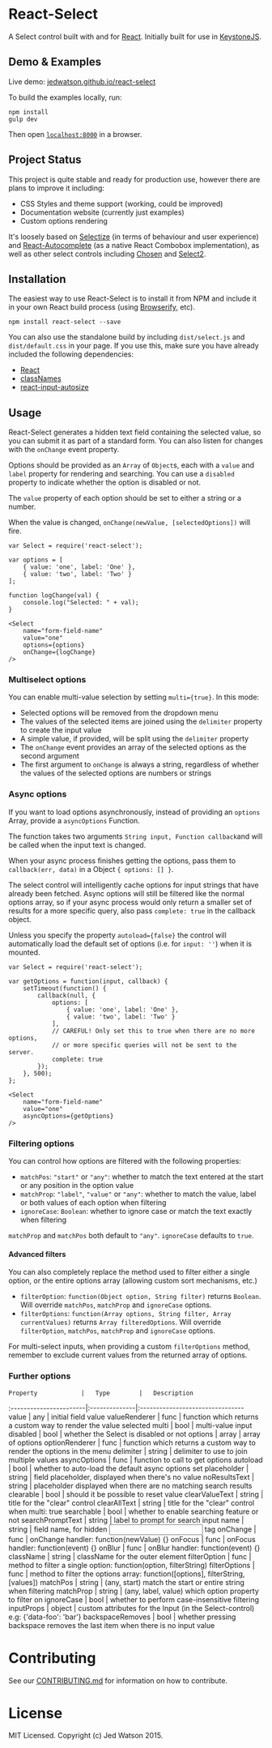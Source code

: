 React-Select
============

A Select control built with and for [React](http://facebook.github.io/react/index.html). Initially built for use in [KeystoneJS](http://www.keystonejs.com).


## Demo & Examples

Live demo: [jedwatson.github.io/react-select](http://jedwatson.github.io/react-select/)

To build the examples locally, run:

```
npm install
gulp dev
```

Then open [`localhost:8000`](http://localhost:8000) in a browser.


## Project Status

This project is quite stable and ready for production use, however there are plans to improve it including:

- CSS Styles and theme support (working, could be improved)
- Documentation website (currently just examples)
- Custom options rendering

It's loosely based on [Selectize](http://brianreavis.github.io/selectize.js/) (in terms of behaviour and user experience) and [React-Autocomplete](https://github.com/rackt/react-autocomplete) (as a native React Combobox implementation), as well as other select controls including [Chosen](http://harvesthq.github.io/chosen/) and [Select2](http://ivaynberg.github.io/select2/).


## Installation

The easiest way to use React-Select is to install it from NPM and include it in your own React build process (using [Browserify](http://browserify.org), etc).

```
npm install react-select --save
```

You can also use the standalone build by including `dist/select.js` and `dist/default.css` in your page. If you use this, make sure you have already included the following dependencies:

* [React](http://facebook.github.io/react/)
* [classNames](http://jedwatson.github.io/classnames/)
* [react-input-autosize](https://github.com/JedWatson/react-input-autosize)


## Usage

React-Select generates a hidden text field containing the selected value, so you can submit it as part of a standard form. You can also listen for changes with the `onChange` event property.

Options should be provided as an `Array` of `Object`s, each with a `value` and `label` property for rendering and searching. You can use a `disabled` property to indicate whether the option is disabled or not.

The `value` property of each option should be set to either a string or a number.

When the value is changed, `onChange(newValue, [selectedOptions])` will fire.

```
var Select = require('react-select');

var options = [
	{ value: 'one', label: 'One' },
	{ value: 'two', label: 'Two' }
];

function logChange(val) {
	console.log("Selected: " + val);
}

<Select
	name="form-field-name"
	value="one"
	options={options}
	onChange={logChange}
/>
```

### Multiselect options

You can enable multi-value selection by setting `multi={true}`. In this mode:

* Selected options will be removed from the dropdown menu
* The values of the selected items are joined using the `delimiter` property to create the input value
* A simple value, if provided, will be split using the `delimiter` property
* The `onChange` event provides an array of the selected options as the second argument
* The first argument to `onChange` is always a string, regardless of whether the values of the selected options are numbers or strings

### Async options

If you want to load options asynchronously, instead of providing an `options` Array, provide a `asyncOptions` Function.

The function takes two arguments `String input, Function callback`and will be called when the input text is changed.

When your async process finishes getting the options, pass them to `callback(err, data)` in a Object `{ options: [] }`.

The select control will intelligently cache options for input strings that have already been fetched. Async options will still be filtered like the normal options array, so if your async process would only return a smaller set of results for a more specific query, also pass `complete: true` in the callback object.

Unless you specify the property `autoload={false}` the control will automatically load the default set of options (i.e. for `input: ''`) when it is mounted.

```
var Select = require('react-select');

var getOptions = function(input, callback) {
	setTimeout(function() {
		callback(null, {
			options: [
				{ value: 'one', label: 'One' },
				{ value: 'two', label: 'Two' }
			],
			// CAREFUL! Only set this to true when there are no more options,
			// or more specific queries will not be sent to the server.
			complete: true
		});
	}, 500);
};

<Select
	name="form-field-name"
	value="one"
	asyncOptions={getOptions}
/>
```

### Filtering options

You can control how options are filtered with the following properties:

* `matchPos`: `"start"` or `"any"`: whether to match the text entered at the start or any position in the option value
* `matchProp`: `"label"`, `"value"` or `"any"`: whether to match the value, label or both values of each option when filtering
* `ignoreCase`: `Boolean`: whether to ignore case or match the text exactly when filtering

`matchProp` and `matchPos` both default to `"any"`.
`ignoreCase` defaults to `true`.

#### Advanced filters

You can also completely replace the method used to filter either a single option, or the entire options array (allowing custom sort mechanisms, etc.)

* `filterOption`: `function(Object option, String filter)` returns `Boolean`. Will override `matchPos`, `matchProp` and `ignoreCase` options.
* `filterOptions`: `function(Array options, String filter, Array currentValues)` returns `Array filteredOptions`. Will override `filterOption`, `matchPos`, `matchProp` and `ignoreCase` options.

For multi-select inputs, when providing a custom `filterOptions` method, remember to exclude current values from the returned array of options.

### Further options


	Property			|	Type		|	Description
:-----------------------|:--------------|:--------------------------------
	value 				|	any			|	 initial field value
	valueRenderer		|	func		|	 function which returns a custom way to render the value selected
	multi 				|	bool		|	 multi-value input
	disabled 			|	bool		|	 whether the Select is disabled or not
	options 			|	array		|	 array of options
	optionRenderer		|	func		|	 function which returns a custom way to render the options in the menu
	delimiter 			|	string		|	 delimiter to use to join multiple values
	asyncOptions 		|	func		|	 function to call to get options
	autoload 			|	bool		|	 whether to auto-load the default async options set
	placeholder 		|	string		|	 field placeholder, displayed when there's no value
	noResultsText 		|	string		|	 placeholder displayed when there are no matching search results
	clearable 			|	bool		|	 should it be possible to reset value
	clearValueText 		|	string		|	 title for the "clear" control
	clearAllText 		|	string		|	 title for the "clear" control when multi: true
	searchable 			|	bool		|	 whether to enable searching feature or not
	searchPromptText 	|	string		|	 label to prompt for search input
	name 				|	string		|	 field name, for hidden <input /> tag
	onChange 			|	func		|	 onChange handler: function(newValue) {}
	onFocus 			|	func		|	 onFocus handler: function(event) {}
	onBlur 				|	func		|	 onBlur handler: function(event) {}
	className 			|	string		|	 className for the outer element
	filterOption 		|	func		|	 method to filter a single option: function(option, filterString)
	filterOptions 		|	func		|	 method to filter the options array: function([options], filterString, [values])
	matchPos 			|	string		|	 (any, start) match the start or entire string when filtering
	matchProp 			|	string		|	 (any, label, value) which option property to filter on
	ignoreCase 			|	bool		|	 whether to perform case-insensitive filtering
	inputProps 			|	object		|	 custom attributes for the Input (in the Select-control) e.g: {'data-foo': 'bar'}
	backspaceRemoves 		|	bool		|	 whether pressing backspace removes the last item when there is no input value


# Contributing

See our [CONTRIBUTING.md](https://github.com/JedWatson/react-select/blob/master/CONTRIBUTING.md) for information on how to contribute.


# License

MIT Licensed. Copyright (c) Jed Watson 2015.
